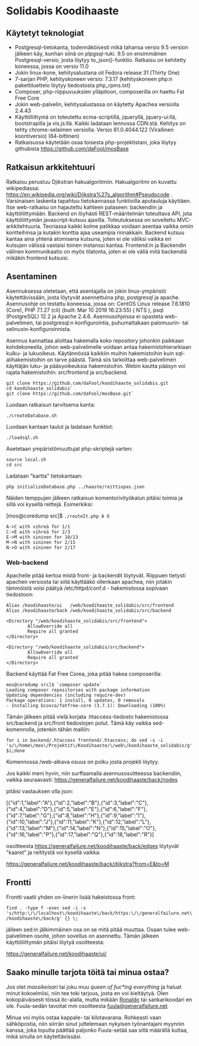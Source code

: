 # Solidabis Koodihaaste

## Käytetyt teknologiat
* Postgresql-tietokanta, todennäköisesti mikä tahansa versio 9.5 version jälkeen käy, kunhan siinä on plpgsql-tuki. 9.5 on ensimmäinen Postgresql-versio, josta löytyy to_json()-funktio. Ratkaisu on kehitetty koneessa, jossa on versio 11.0 
* Jokin linux-kone, kehitysalustana oli Fedora release 31 (Thirty One)
* 7-sarjan PHP, kehityskoneen versio: 7.3.17 (kehityskoneen php:n pakettiluettelo löytyy tiedostosta php_rpms.txt)
* Composer, php-riippuvuuksien ylläpitoon, composerilla on haettu Fat Free Core
* Jokin web-palvelin, kehitysalustassa on käytetty Apachea versiolla 2.4.43
* Käyttöliittymä on toteutettu ecma-scriptillä, jqueryllä, jquery-ui:llä, bootstrapilla ja vis.js:llä. Kaikki ladataan lennossa CDN:stä. Kehitys on tehty chrome-selaimen versiolla: Versio 81.0.4044.122 (Virallinen koontiversio) (64-bittinen)
* Ratkaisussa käytetään osaa toisesta php-projektistani, joka löytyy githubista https://github.com/daFool/mosBase

## Ratkaisun arkkitehtuuri
Ratkaisu perustuu Djikstran hakualgoritmiin. Hakualgoritmi on kuvattu wikipediassa: https://en.wikipedia.org/wiki/Dijkstra%27s_algorithm#Pseudocode .
Varsinaisen laskenta tapahtuu tietokannassa funktioilla aputauluja käyttäen. Itse web-ratkaisu on hajautettu kahteen palaseen: backendiin ja käyttöliittymään. Backend on löyhästi REST-määritelmän toteuttava API, jota käyttöliittymän javascript-kutsuu ajaxilla. Toteutuksessa on sovellettu MVC-arkkitehtuuria. Teoriassa kaikki kolme palikkaa voidaan asentaa vaikka omiin kontteihinsa ja kutakin konttia ajaa useampia rinnakkain. Backend kutsuu kantaa aina yhtenä atomisena kutsuna, joten ei ole väliksi vaikka eri kutsujen välissä vastaisi toinen instanssi kantaa. Frontend:in ja Backendin välinen kommunikaatio on myös tilatonta, joten ei ole väliä mitä backendiä mikäkin frontend kutsuisi.

## Asentaminen
Asennuksessa oletetaan, että asentajalla on jokin linux-ympäristö käytettävissään, josta löytyvät asennettuina php, postgresql ja apache. Asennusohje on testattu koneessa, jossa on: CentOS Linux release 7.6.1810 (Core), PHP 7.1.27 (cli) (built: Mar 10 2019 16:23:55) ( NTS ), psql (PostgreSQL) 12.2 ja Apache 2.4.6. Asennusohjeissa ei opasteta web-palvelimen, tai postgresql:n konfigurointia, puhumattakaan palomuurin- tai selinuxin-konfiguroinnista. 

Asennus kannattaa aloittaa hakemalla koko repository johonkin paikkaan kohdekoneella, johon web-palvelimelle voidaan antaa hakemistohierarkiaan kulku- ja lukuoikeus. Käytännössä kaikkiin muihin hakemistoihin kuin sql-alihakemistoihin on tarve päästä. Tämä siis tarkoittaa web-palvelimen käyttäjän luku- ja pääsyoikeuksia hakemistoihin. Webin kautta pääsyn voi rajata hakemistoihin: src/frontend ja src/backend. 

    git clone https://github.com/daFool/koodihaaste_solidabis.git
    cd koodihaaste_solidabis`
    git clone https://github.com/daFool/mosBase.git`

Luodaan ratkaisun tarvitsema kanta:

`./createDatabase.sh`

Luodaan kantaan taulut ja ladataan funktiot:

`./loadsql.sh`

Asetetaan ympäristömuuttujat php-skriptejä varten:

    source local.sh
    cd src

Ladataan "kartta" tietokantaan:

`php initializeDatabase.php ../haaste/reittiopas.json`

Näiden temppujen jälkeen ratkaisun komentorivityökalun pitäisi toimia ja sillä voi kysellä reittejä. Esimerkiksi:

[mos@coredump src]$ `./routeIt.php A O`

    A->C with vihreä for 1/1 
    C->E with vihreä for 2/3 
    E->M with sininen for 10/13 
    M->N with sininen for 2/15 
    N->O with sininen for 2/17 

### Web-backend
Apachelle pitää kertoa mistä front- ja backendit löytyvät. Riippuen tietysti apachen versiosta tai siitä käyttääkö ollenkaan apachea, niin jotakin tämmöistä voisi päätyä /etc/httpd/conf.d - hakemistossa sopivaan tiedostoon:

    Alias /koodihaaste/ui   /web/koodihaaste_solidabis/src/frontend
    Alias /koodihaaste/back /web/koodihaaste_solidabis/src/backend

    <Directory "/web/koodihaaste_solidabis/src/frontend">
            AllowOverride all
            Require all granted
    </Directory>

    <Directory "/web/koodihaaste_solidabis/src/backend">
            AllowOverride all
            Require all granted
    </Directory>

Backend käyttää Fat Free Corea, joka pitää hakea composerilla:

    mos@coredump src]$ `composer update`
    Loading composer repositories with package information
    Updating dependencies (including require-dev)
    Package operations: 1 install, 0 updates, 0 removals
    - Installing bcosca/fatfree-core (3.7.1): Downloading (100%)  

Tämän jälkeen pitää vielä korjata .htaccess-tiedosto hakemistossa src/backend ja src/front tiedostojen polut. Tämä käy vaikka sed-komennolla, jotenkin tähän malliin:

`for i in backend/.htaccess frontend/.htaccess; do sed -s -i 's/\/home\/mos\/Projektit\/Koodihaaste/\/web\/koodihaaste_solidabis/g' $i;done`

Komennossa \/web-alkava osuus on polku josta projekti löytyy.

Jos kaikki meni hyvin, niin surffaamalla asennusosoitteessa backendiin, vaikka seuraavasti:
    https://generalfailure.net/koodihaaste/back/nodes

pitäisi vastauksen olla json:

[{"id":1,"label":"A"},{"id":2,"label":"B"},{"id":3,"label":"C"},{"id":4,"label":"D"},{"id":5,"label":"E"},{"id":6,"label":"F"},{"id":7,"label":"G"},{"id":8,"label":"H"},{"id":9,"label":"I"},{"id":10,"label":"J"},{"id":11,"label":"K"},{"id":12,"label":"L"},{"id":13,"label":"M"},{"id":14,"label":"N"},{"id":15,"label":"O"},{"id":16,"label":"P"},{"id":17,"label":"Q"},{"id":18,"label":"R"}]

osoitteesta https://generalfailure.net/koodihaaste/back/edges löytyvät "kaaret" ja reititystä voi kysellä vaikka:

https://generalfailure.net/koodihaaste/back/djikstra?from=E&to=M


## Frontti
Frontti vaatii yhden on-linerin lisää hakeistossa front:

`find . -type f -exec sed -i -s 's/http:\/\/localhost\/koodihaaste\/back/https:\/\/generalfailure.net\/koodihaaste\/back/g' {} \;`

jälleen sed:in jälkimmäinen osa on se mitä pitää muuttaa. Osaan tulee web-palvelimen osoite, johon sovellus on asennettu.
Tämän jälkeen käyttöliittymän pitäisi löytyä osoitteesta:

https://generalfailure.net/koodihaaste/ui/


## Saako minulle tarjota töitä tai minua ostaa?
Jos olet _massikeisari_ tai joku muu _queen of fuc*ing everything_ ja haluat minut kokoelmiisi, niin tee toki tarjous, josta
en voi kieltäytyä. Olen kokopäiväisesti töissä itc-alalla, mutta mikään [Ronaldo](https://www.is.fi/eurosarjat/art-2000005260020.html) tai sankarikoodari en ole. Fuula-sedän tavoitat mm osoitteesta fuula@generalfailure.net

Minua voi myös ostaa kappale- tai kilotavarana. Rohkeasti vaan sähköpostia, niin siirrän sinut juttelemaan nykyisen työnantajani myynnin kanssa, joka lopulta päättää paljonko Fuula-setää saa sillä määrällä kultaa, mikä sinulla on käytettävissäsi.

